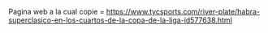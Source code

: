 Pagina web a la cual copie =
https://www.tycsports.com/river-plate/habra-superclasico-en-los-cuartos-de-la-copa-de-la-liga-id577638.html
